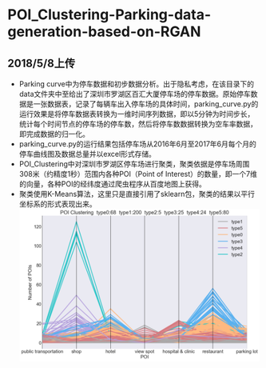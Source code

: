# POI_Clustering-Parking-data-generation-based-on-RGAN

## 2018/5/8上传
- Parking curve中为停车数据和初步数据分析。出于隐私考虑，在该目录下的data文件夹中至给出了深圳市罗湖区百汇大厦停车场的停车数据。原始停车数据是一张数据表，记录了每辆车出入停车场的具体时间，parking_curve.py的运行效果是将停车数据表转换为一维时间序列数据，即以5分钟为时间步长，统计每个时间节点的停车场的停车数，然后将停车数数据转换为空车率数据，即完成数据的归一化。
- parking_curve.py的运行结果包括停车场从2016年6月至2017年6月每个月的停车曲线图及数据总量并以excel形式存储。
- POI_Clustering中对深圳市罗湖区停车场进行聚类，聚类依据是停车场周围308米（约精度1秒）范围内各种POI（Point of Interest）的数量，即一个7维的向量，各种POI的经纬度通过爬虫程序从百度地图上获得。
- 聚类使用K-Means算法，这里只是直接引用了sklearn包，聚类的结果以平行坐标系的形式表现出来。![](https://github.com/SunGinous/POI_Clustering-Parking-data-generation-based-on-RGAN/blob/master/POI_Clustering/POI%20Clustering%20of%207d_w.png)
